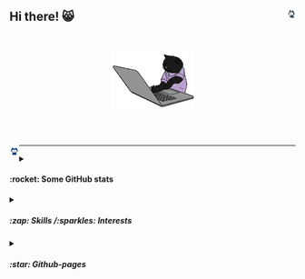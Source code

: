 ## Hi there! 😸 <img height="3%" width="3%" align="right" src="https://github.com/esettes/esettes/blob/main/src/gh-px.gif" />


<br>

<p align="center">
	<img height="100" src="https://github.com/esettes/esettes/blob/main/src/typing-kitty.gif" /> 
</p>

<br><br>

<img height="3.4%" width="3.4%" align="left" src="https://github.com/esettes/esettes/blob/main/src/mona-whisper.gif" />

* * *

<details>

<summary><h4>:rocket:  Some GitHub stats </h4></summary>
<p align="center">
	<img align="center" height="140" src="https://github.com/esettes/esettes/blob/main/src/pagespeed-stats.svg"/>
	<div align="center">
		<img align="center" height="160" src="https://github-readme-stats.vercel.app/api/top-langs/?username=esettes&langs_count=8&include_repo=42-cursus_cpp_modules,FDF_42&exclude_repo=lights_and_materials-threejs-,mandelbrot,unity_URP_shader-graph_pract&layout=compact&no-frame=true&hide=GLSL,HLSL,Mathematica&theme=tokyonight" />
		<img align="center" height="160" src="https://github-profile-trophy.vercel.app/?username=esettes&rank=SSS,SS,S,AAA,AA,A,B,C,SECRET&no-frame=true&column=3&margin-w=5&margin-h=5&theme=tokyonight"/>
	</div>	
</p>
</details>


<details>
<summary><h5>:zap:  Skills /:sparkles: Interests</h5></summary>

<br>

<div>
	<code><img title="GNU tools" height="25" src="https://github.com/esettes/esettes/blob/main/src/gnu.svg" /></code>
	<code><img title="Git" height="25" src="https://github.com/esettes/esettes/blob/main/src/git.svg" /></code>
  <code><img title="Python" height="25" src="https://github.com/esettes/esettes/blob/main/src/python.svg" /></code>
	<code><img title="JavaScript" height="25" src="https://user-images.githubusercontent.com/25181517/117447155-6a868a00-af3d-11eb-9cfe-245df15c9f3f.png" /></code>
	<code><img title="TypeScript" height="25" src="https://github.com/esettes/esettes/blob/main/src/typescript-icon.svg" /></code>
	<code><img title="C" height="25" src="https://github.com/esettes/esettes/blob/main/src/c.png" /></code>
	<code><img title="C#" height="25" src="https://user-images.githubusercontent.com/25181517/121405384-444d7300-c95d-11eb-959f-913020d3bf90.png" /></code>
	<code><img title="Unity" height="25" src="https://github.com/esettes/esettes/blob/main/src/unity.svg" /></code>
	<code><img title="HTML" height="30" src="https://github.com/esettes/esettes/blob/main/src/html-5.svg" /></code>
	<code><img title="bash" height="25" src="https://github.com/esettes/esettes/blob/main/src/bash-icon.svg" /></code>
</div>

* * *


<div align="bottom">
	<code><img title="ThreeJS" height="25" src="https://github.com/esettes/esettes/blob/main/src/threejs.svg" /></code>
	<code><img title="npm" height="30" src="https://user-images.githubusercontent.com/25181517/121401671-49102800-c959-11eb-9f6f-74d49a5e1774.png" /></code>
	<code><img title="WebGL" height="20" src="https://github.com/esettes/esettes/blob/main/src/WebGL_Logo.svg.png" /></code>
	<code><img title="OpenGL" height="20" src="https://github.com/esettes/esettes/blob/main/src/opengl.svg" /></code>
<code><img title="Docker" height="20" src="https://github.com/esettes/esettes/blob/main/src/docker.svg" /></code>
	<code><img title="WebPack" height="25" src="https://github.com/esettes/esettes/blob/main/src/webpack.svg" /></code>
	<code><img title="C++" height="25" src="https://github.com/esettes/esettes/blob/main/src/c-plusplus.svg" /></code>
</div>
</details>

<details>
<summary><h5>:star: Github-pages</h5></summary>

<br>

- [ThreeJS with Typescript](https://esettes.github.io/webpack-threejs-pract/dist/client/) - _Some cubes dancing in the air._

</details>


<!--

- 🔭 I’m currently working on ...
- 🌱 I’m currently learning ...
- 👯 I’m looking to collaborate on ...
- 🤔 I’m looking for help with ...
- 💬 Ask me about ...
- 📫 How to reach me: ...
- 😄 Pronouns: ...
- ⚡ Fun fact: ...
-->
